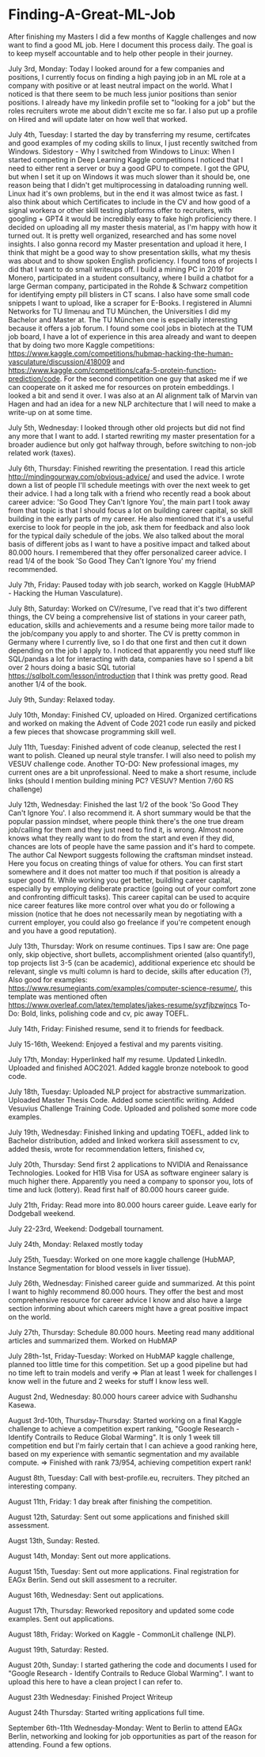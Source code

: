# Finding-A-Great-ML-Job
After finishing my Masters I did a few months of Kaggle challenges and now want to find a good ML job. Here I document this process daily. 
The goal is to keep myself accountable and to help other people in their journey.

July 3rd, Monday: Today I looked around for a few companies and positions, I currently focus on finding a high paying job in an ML role at a company with positive or at least neutral impact on the world. What I noticed is that there seem to be much less junior positions than senior positions. I already have my linkedin profile set to "looking for a job" but the roles recruiters wrote me about didn't excite me so far. I also put up a profile on Hired and will update later on how well that worked.

July 4th, Tuesday: I started the day by transferring my resume, certifcates and good examples of my coding skills to linux, I just recently switched from Windows.
Sidestory - Why I switched from Windows to Linux: When I started competing in Deep Learning Kaggle competitions I noticed that I need to either rent a server or buy     a good GPU to compete. I got the GPU, but when I set it up on Windows it was much slower than it should be, one reason being that I didn't get multiprocessing in      dataloading running well. Linux had it's own problems, but in the end it was almost twice as fast.
I also think about which Certificates to include in the CV and how good of a signal workera or other skill testing platforms offer to recruiters, with googling + GPT4 it would be incredibly easy to fake high proficiency there.
I decided on uploading all my master thesis material, as I'm happy with how it turned out. It is pretty well organized, researched and has some novel insights. I also gonna record my Master presentation and upload it here, I think that might be a good way to show presentation skills, what my thesis was about and to show spoken English proficiency. 
I found tons of projects I did that I want to do small writeups off. I build a mining PC in 2019 for Monero, participated in a student consultancy, where I build a chatbot for a large German company, participated in the Rohde & Schwarz competition for identifying empty pill blisters in CT scans. I also have some small code snippets I want to upload, like a scraper for E-Books.
I registered in Alumni Networks for TU Ilmenau and TU München, the Universities I did my Bachelor and Master at. The TU München one is especially interesting because it offers a job forum. 
I found some cool jobs in biotech at the TUM job board, I have a lot of experience in this area already and want to deepen that by doing two more Kaggle competitions: https://www.kaggle.com/competitions/hubmap-hacking-the-human-vasculature/discussion/418009 and https://www.kaggle.com/competitions/cafa-5-protein-function-prediction/code. For the second competition one guy that asked me if we can cooperate on it asked me for resources on protein embeddings. I looked a bit and send it over. I was also at an AI alignment talk of Marvin van Hagen and had an idea for a new NLP architecture that I will need to make a write-up on at some time. 

July 5th, Wednesday: I looked through other old projects but did not find any more that I want to add. I started rewriting my master presentation for a broader audience but only got halfway through, before switching to non-job related work (taxes).

July 6th, Thursday: Finished rewriting the presentation. I read this article http://mindingourway.com/obvious-advice/ and used the advice. I wrote down a list of people I'll schedule meetings with over the next week to get their advice. I had a long talk with a friend who recently read a book about career advice: 'So Good They Can't Ignore You', the main part I took away from that topic is that I should focus a lot on building career capital, so skill building in the early parts of my career. He also mentioned that it's a useful exercise to look for people in the job, ask them for feedback and also look for the typical daily schedule of the jobs. We also talked about the moral basis of different jobs as I want to have a positive impact and talked about 80.000 hours. I remembered that they offer personalized career advice. I read 1/4 of the book 'So Good They Can't Ignore You' my friend recommended.

July 7th, Friday: Paused today with job search, worked on Kaggle (HubMAP - Hacking the Human Vasculature).

July 8th, Saturday: Worked on CV/resume, I've read that it's two different things, the CV being a comprehensive list of stations in your career path, education, skills and achievements and a resume being more tailor made to the job/company you apply to and shorter. The CV is pretty common in Germany where I currently live, so I do that one first and then cut it down depending on the job I apply to.
I noticed that apparently you need stuff like SQL/pandas a lot for interacting with data, companies have so I spend a bit over 2 hours doing a basic SQL tutorial https://sqlbolt.com/lesson/introduction that I think was pretty good. Read another 1/4 of the book.

July 9th, Sunday: Relaxed today.

July 10th, Monday: Finished CV, uploaded on Hired. Organized certifications and worked on making the Advent of Code 2021 code run easily and picked a few pieces that showcase programming skill well.

July 11th, Tuesday: Finished advent of code cleanup, selected the rest I want to polish. Cleaned up neural style transfer. I will also need to polish my VESUV challenge code. Another TO-DO: New professional images, my current ones are a bit unprofessional. Need to make a short resume, include links (should I mention building mining PC? VESUV? Mention 7/60 RS challenge)

July 12th, Wednesday: Finished the last 1/2 of the book 'So Good They Can't Ignore You'. I also recommend it. 
A short summary would be that the popular passion mindset, where people think there's the one true dream job/calling for them and they just need to find it, is wrong. Almost noone knows what they really want to do from the start and even if they did, chances are lots of people have the same passion and it's hard to compete. The author Cal Newport suggests following the craftsman mindset instead. Here you focus on creating things of value for others. You can first start somewhere and it does not matter too much if that position is already a super good fit. While working you get better, buildilng career capital, especially by employing deliberate practice (going out of your comfort zone and confronting difficult tasks). This career capital can be used to acquire nice career features like more control over what you do or following a mission (notice that he does not necessarily mean by negotiating with a current employer, you could also go freelance if you're competent enough and you have a good reputation). 

July 13th, Thursday: Work on resume continues. Tips I saw are: 
One page only, 
skip objective, 
short bullets, 
accomplishment oriented (also quantify!), 
top projects list 3-5 (can be academic), 
additional experience etc should be relevant,
single vs multi column is hard to decide,
skills after education (?),
Also good for examples: https://www.resumegiants.com/examples/computer-science-resume/, this template was mentioned often https://www.overleaf.com/latex/templates/jakes-resume/syzfjbzwjncs
To-Do: Bold, links, polishing code and cv, pic away TOEFL.

July 14th, Friday: Finished resume, send it to friends for feedback.

July 15-16th, Weekend: Enjoyed a festival and my parents visiting.

July 17th, Monday: Hyperlinked half my resume. Updated LinkedIn. Uploaded and finished AOC2021. Added kaggle bronze notebook to good code.

July 18th, Tuesday: Uploaded NLP project for abstractive summarization. 
Uploaded Master Thesis Code.
Added some scientific writing.
Added Vesuvius Challenge Training Code.
Uploaded and polished some more code examples.

July 19th, Wednesday: 
Finished linking and updating TOEFL, 
added link to Bachelor distribution,
added and linked workera skill assessment to cv,
added thesis,
wrote for recommendation letters,
finished cv,

July 20th, Thursday: 
Send first 2 applications to NVIDIA and Renaissance Technologies.
Looked for H1B Visa for USA as software engineer salary is much higher there. Apparently you need a company to sponsor you, lots of time and luck (lottery).
Read first half of 80.000 hours career guide.

July 21th, Friday: 
Read more into 80.000 hours career guide.
Leave early for Dodgeball weekend.

July 22-23rd, Weekend:
Dodgeball tournament.

July 24th, Monday:
Relaxed mostly today

July 25th, Tuesday:
Worked on one more kaggle challenge (HubMAP, Instance Segmentation for blood vessels in liver tissue).

July 26th, Wednesday:
Finished career guide and summarized. At this point I want to highly recommend 80.000 hours. They offer the best and most comprehensive resource for career advice I know and also have a large section informing about which careers might have a great positive impact on the world.

July 27th, Thursday:
Schedule 80.000 hours. Meeting read many additional articles and summarized them. Worked on HubMAP

July 28th-1st, Friday-Tuesday:
Worked on HubMAP kaggle challenge, planned too little time for this competition. Set up a good pipeline but had no time left to train models and verify => Plan at least 1 week for challenges I know well in the future and 2 weeks for stuff I know less well.

August 2nd, Wednesday:
80.000 hours career advice with Sudhanshu Kasewa.

August 3rd-10th, Thursday-Thursday:
Started working on a final Kaggle challenge to achieve a competition expert ranking, "Google Research - Identify Contrails to Reduce Global Warming". It is only 1 week till competition end but I'm fairly certain that I can achieve a good ranking here, based on my experience with semantic segmentation and my available compute.
=> Finished with rank 73/954, achieving competition expert rank!

August 8th, Tuesday:
Call with best-profile.eu, recruiters. They pitched an interesting company.

August 11th, Friday:
1 day break after finishing the competition.

August 12th, Saturday:
Sent out some applications and finished skill assessment.

Augst 13th, Sunday:
Rested.

August 14th, Monday:
Sent out more applications.

August 15th, Tuesday:
Sent out more applications. Final registration for EAGx Berlin. Send out skill assesment to a recruiter.

August 16th, Wednesday:
Sent out applications.

August 17th, Thursday:
Reworked repository and updated some code examples. Sent out applications.

August 18th, Friday:
Worked on Kaggle - CommonLit challenge (NLP).

August 19th, Saturday:
Rested.

August 20th, Sunday:
I started gathering the code and documents I used for "Google Research - Identify Contrails to Reduce Global Warming". I want to upload this here to have a clean project I can refer to.

August 23th Wednesday:
Finished Project Writeup

August 24th Thursday:
Started writing applications full time.

September 6th-11th Wednesday-Monday:
Went to Berlin to attend EAGx Berlin, networking and looking for job opportunities as part of the reason for attending. Found a few options.
